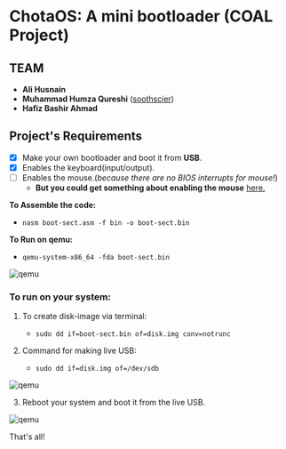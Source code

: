 # ChotaOS: A mini bootloader (COAL Project)

## TEAM ##
* __Ali Husnain__
* __Muhammad Humza Qureshi__ ([soothscier](https://soothscier.wordpress.com))
* __Hafiz Bashir Ahmad__ 

## Project's Requirements ##

- [x] Make your own bootloader and boot it from __USB__.
- [x] Enables the keyboard(input/output). 
- [ ] Enables the mouse.(_because there are no BIOS interrupts for mouse!_)
	* __But you could get something about enabling the mouse__ [here.](https://stackoverflow.com/questions/53930033/how-to-enable-show-mouse-cursor-on-bootloader-screen)

__To Assemble the code:__

  * `nasm boot-sect.asm -f bin -o boot-sect.bin`

__To Run on qemu:__

  * `qemu-system-x86_64 -fda boot-sect.bin`

![qemu](https://github.com/linxnerd/chota-OS/blob/master/screenshots/1.png)

### To run on your system: ###

1. To create disk-image via terminal:
   * `sudo dd if=boot-sect.bin of=disk.img conv=notrunc`

2. Command for making live USB: 
   * `sudo dd if=disk.img of=/dev/sdb` 

![qemu](https://github.com/linxnerd/chota-OS/blob/master/screenshots/2.png)


3. Reboot your system and boot it from the live USB.

![qemu](https://github.com/linxnerd/chota-OS/blob/master/screenshots/3.jpg)

That's all!
